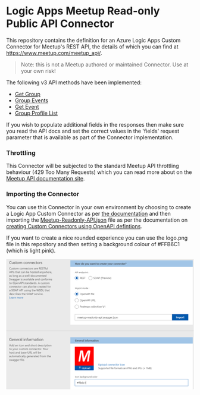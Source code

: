 # Logic Apps Meetup Read-only Public API Connector

This repository contains the definition for an Azure Logic Apps Custom Connector for Meetup's REST API, the details of which you can find at https://www.meetup.com/meetup_api/.

> Note: this is not a Meetup authored or maintained Connector. Use at your own risk!

The following v3 API methods have been implemented:

- [Get Group](https://www.meetup.com/meetup_api/docs/:urlname/#get)
- [Group Events](https://www.meetup.com/meetup_api/docs/:urlname/events/#list)
- [Get Event](https://www.meetup.com/meetup_api/docs/:urlname/events/:id/#get)
- [Group Profile List](https://www.meetup.com/meetup_api/docs/:urlname/members/#list)

If you wish to populate additional fields in the responses then make sure you read the API docs and set the correct values in the 'fields' request parameter that is available as part of the Connector implementation.

### Throttling

This Connector will be subjected to the standard Meetup API throttling behaviour (429 Too Many Requests) which you can read more about on the [Meetup API documentation site](https://www.meetup.com/meetup_api/docs/#limits).

### Importing the Connector

You can use this Connector in your own environment by choosing to create a Logic App Custom Connector as per [the documentation](https://docs.microsoft.com/en-us/connectors/custom-connectors/create-logic-apps-connector) and then importing the [Meetup-Readonly-API.json](Meetup-Readonly-API.json) file as per the documentation on [creating Custom Connectors using OpenAPI defintions](https://docs.microsoft.com/en-us/connectors/custom-connectors/define-openapi-definition).

If you want to create a nice rounded experience you can use the logo.png file in this repository and then setting a background colour of #FFB6C1 (which is light pink).

![Import Example](custom-connector-create.PNG)
